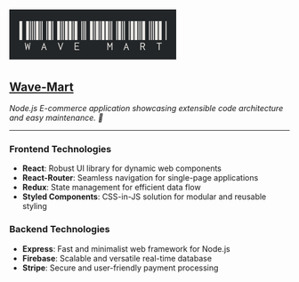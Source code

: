 ![Wave-Mart](./Wave-Mart-logo.png)
===
## [Wave-Mart](https://wave-mart.store)

*Node.js E-commerce application showcasing extensible code architecture and easy maintenance. 🌊*

--- 
### Frontend Technologies

- **React**: Robust UI library for dynamic web components
- **React-Router**: Seamless navigation for single-page applications
- **Redux**: State management for efficient data flow
- **Styled Components**: CSS-in-JS solution for modular and reusable styling

### Backend Technologies

- **Express**: Fast and minimalist web framework for Node.js
- **Firebase**: Scalable and versatile real-time database
- **Stripe**: Secure and user-friendly payment processing

